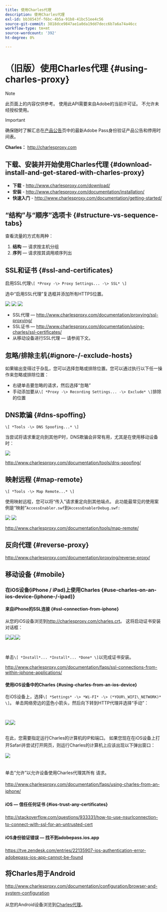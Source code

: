 ```yaml
---
title: 使用Charles代理
description: 使用Charles代理
exl-id: bb38543f-f6bc-4b5a-91b8-41bc51ee4c56
source-git-commit: 3818dce9847ae1a0da19dd7decc6b7a6a74a46cc
workflow-type: tm+mt
source-wordcount: '392'
ht-degree: 0%

---
```


# （旧版）使用Charles代理 {#using-charles-proxy}

>[!NOTE]
>
>此页面上的内容仅供参考。 使用此API需要来自Adobe的当前许可证。 不允许未经授权使用。

>[!IMPORTANT]
>
> 确保随时了解汇总在[产品公告](/help/authentication/product-announcements.md)页中的最新Adobe Pass身份验证产品公告和停用时间表。

**Charles：** <http://charlesproxy.com>


## 下载、安装并开始使用Charles代理 {#download-install-and-get-stared-with-charles-proxy}

- **下载** - <http://www.charlesproxy.com/download/>
- **安装** - <http://www.charlesproxy.com/documentation/installation/>
- **快速入门** - <http://www.charlesproxy.com/documentation/getting-started/>


## “结构”与“顺序”选项卡 {#structure-vs-sequence-tabs}

查看流量的方式有两种：

1. **结构** — 请求按主机分组
1. **序列** — 请求按其调用顺序列出


## SSL和证书 {#ssl-and-certificates}

启用SSL代理`\[ *Proxy -\> Proxy Settings... -\> SSL* \]`

选中“启用SSL代理”复选框并添加所有HTTPS位置。


![](https://dzf8vqv24eqhg.cloudfront.net/userfiles/258/326/ckfinder/images/ProxySettings.PNG) ![](https://dzf8vqv24eqhg.cloudfront.net/userfiles/258/326/ckfinder/images/SSLSettings.PNG) ![](https://dzf8vqv24eqhg.cloudfront.net/userfiles/258/326/ckfinder/images/AddHttpsLocations.PNG)



- SSL代理 — <http://www.charlesproxy.com/documentation/proxying/ssl-proxying/>
- SSL证书 — <http://www.charlesproxy.com/documentation/using-charles/ssl-certificates/>
- 从移动设备进行SSL代理 — 请参阅下文。


## 忽略/排除主机{#ignore-/-exclude-hosts}

如果输出变得过于杂乱，您可以选择忽略或排除位置。您可以通过执行以下任一操作来忽略或排除位置：

- 右键单击要忽略的请求，然后选择“忽略”
- 手动添加要从`\[ *Proxy -\> Recording Settings... -\> Exclude* \]`排除的位置


## DNS欺骗 {#dns-spoffing}

`\[ *Tools -\> DNS Spoofing...* \]`



当尝试将请求重定向到其他IP时，DNS欺骗会非常有用，尤其是在使用移动设备时：

![](https://dzf8vqv24eqhg.cloudfront.net/userfiles/258/326/ckfinder/images/DNSSpoofing.PNG)

<http://www.charlesproxy.com/documentation/tools/dns-spoofing/>


## 映射远程 {#map-remote}

`\[ *Tools -\> Map Remote...* \]`



使用映射远程，您可以将“传入”请求重定向到其他端点。 此功能最常见的使用案例是“映射”`AccessEnabler.swf`到`AccessEnablerDebug.swf:`

![](https://dzf8vqv24eqhg.cloudfront.net/userfiles/258/326/ckfinder/images/MapRemote.PNG) ![](https://dzf8vqv24eqhg.cloudfront.net/userfiles/258/326/ckfinder/images/MapRemoteAdd.PNG)

<http://www.charlesproxy.com/documentation/tools/map-remote/>



## 反向代理 {#reverse-proxy}

<http://www.charlesproxy.com/documentation/proxying/reverse-proxy/>

## 移动设备 {#mobile}

### 在iOS设备(iPhone / iPad)上使用Charles {#use-charles-on-an-ios-device-(iphone-/-ipad)}

#### 来自iPhone的SSL连接 {#ssl-connection-from-iphone}

从您的iOS设备浏览到<http://charlesproxy.com/charles.crt>。  这将启动证书安装对话框：

![](https://dzf8vqv24eqhg.cloudfront.net/userfiles/258/326/ckfinder/images/iOSDeviceSSLCertificate1\(1\)。PNG)![](https://dzf8vqv24eqhg.cloudfront.net/userfiles/258/326/ckfinder/images/iOSDeviceSSLCertificate2\(1\)。PNG)![](https://dzf8vqv24eqhg.cloudfront.net/userfiles/258/326/ckfinder/images/iOSDeviceSSLCertificate3.PNG)

</br>

单击`\[ *Install*... *Install*... *Done* \]`以完成证书安装。

<http://www.charlesproxy.com/documentation/faqs/ssl-connections-from-within-iphone-applications/>



#### 使用iOS设备中的Charles {#using-charles-from-an-ios-device}

在iOS设备上，选择`\[ *Settings* -\> *Wi-FI* -\> (*YOUR\_WIFI\_NETWORK)* \]`。 单击网络旁边的蓝色小箭头，然后向下转到HTTP代理并选择“手动”：


</br>

![](https://dzf8vqv24eqhg.cloudfront.net/userfiles/258/326/ckfinder/images/iOSDeviceManualProxy1.png)![](https://dzf8vqv24eqhg.cloudfront.net/userfiles/258/326/ckfinder/images/iOSDeviceManualProxy2.PNG)


</br>
在此，您需要指定运行Charles的计算机的IP和端口。 <span style="line-height: 1.6em;">如果您现在在iOS设备上打开Safari并尝试打开网页，则运行Charles的计算机上应该出现以下弹出窗口：

</br>

![](https://dzf8vqv24eqhg.cloudfront.net/userfiles/258/326/ckfinder/images/iOSDeviceManualProxy3.PNG)

</br>
单击“允许”以允许设备使用Charles代理其所有
请求。

<http://www.charlesproxy.com/documentation/faqs/using-charles-from-an-iphone/>


#### iOS — 信任任何证书 {#ios-trust-any-certificates}

<http://stackoverflow.com/questions/933331/how-to-use-nsurlconnection-to-connect-with-ssl-for-an-untrusted-cert>

#### iOS身份验证错误 — 找不到adobepass.ios.app

<https://tve.zendesk.com/entries/22135907-ios-authentication-error-adobepass-ios-app-cannot-be-found>


## 将Charles用于Android

<http://www.charlesproxy.com/documentation/configuration/browser-and-system-configuration>


从您的Android设备浏览到[Charles代理](http://charlesproxy.com/charles.crt)。
